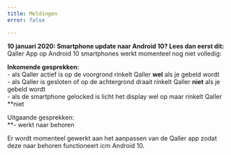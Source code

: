 ```yaml
---
title: Meldingen
error: false

---
```

**10 januari 2020: Smartphone update naar Android 10? Lees dan eerst dit:**  
 Qaller App op Android 10 smartphones werkt momenteel nog niet volledig:   
  
**Inkomende gesprekken:**   
\- als Qaller actief is op de voorgrond rinkelt Qaller **wel** als je gebeld wordt  
\- als Qaller is gesloten of op de achtergrond draait rinkelt Qaller **niet** als je gebeld wordt  
\- als de smartphone gelocked is licht het display wel op maar rinkelt Qaller **niet  
  
Uitgaande gesprekken:  
**- werkt naar behoren  
  
Er wordt momenteel gewerkt aan het aanpassen van de Qaller app zodat deze naar behoren functioneert icm Android 10. 